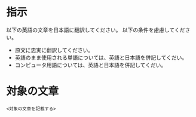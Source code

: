 # 指示
以下の英語の文章を日本語に翻訳してください。
以下の条件を慮慮してください。

- 原文に忠実に翻訳してください。
- 英語のまま使用される単語については、英語と日本語を併記してくだい。
- コンピュータ用語については、英語と日本語を併記してくだい。

# 対象の文章

```
<対象の文章を記載する>
```


